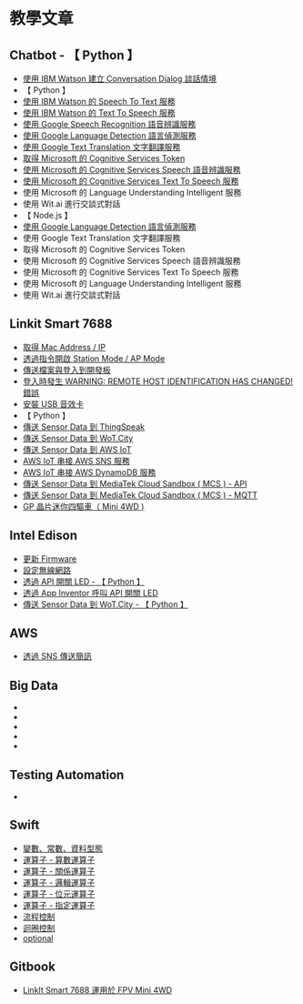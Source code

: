 # 教學文章

## Chatbot - 【 Python 】
* [使用 IBM Watson 建立 Conversation Dialog 談話情境](http://oranwind.org/-ibm-bluemix-watson-jian-li-conversation-dialog/)
* 【 Python 】
 * [使用 IBM Watson 的 Speech To Text 服務](http://oranwind.org/-linkit-smart-7688-shi-yong-ibm-watson-de-speech-to-text-fu-wu/)
 * [使用 IBM Watson 的 Text To Speech 服務](http://oranwind.org/-linkit-smart-7688-shi-yong-ibm-watson-de-text-to-speech-fu-wu/)
 * [使用 Google Speech Recognition 語音辨識服務](http://oranwind.org/-linkit-smart-7688-shi-yong-google-speech-recognition-fu-wu/)
 * [使用 Google Language Detection 語言偵測服務](http://oranwind.org/-robot-shi-yong-google-language-detection-yu-yan-zhen-ce-fu-wu/)
 * [使用 Google Text Translation 文字翻譯服務](http://oranwind.org/-linkit-smart-7688-shi-yong-google-text-translation-wen-zi-fan-yi-fu-wu/)
 * [取得 Microsoft 的 Cognitive Services Token](http://oranwind.org/-linkit-smart-7688-shi-yong-microsoft-bing-de-cognitive-services-token-api/)
 * [使用 Microsoft 的 Cognitive Services Speech 語音辨識服務](http://oranwind.org/-linkit-smart-7688-shi-yong-microsoft-bing-de-cognitive-services-speech-yu-yin-bian-shi-fu-wu/)
 * [使用 Microsoft 的 Cognitive Services Text To Speech 服務](http://oranwind.org/-linkit-smart-7688-shi-yong-microsoft-bing-de-cognitive-services-text-to-speech-fu-wu/)
 * 使用 Microsoft 的 Language Understanding Intelligent 服務
 * 使用 Wit.ai 進行交談式對話
* 【 Node.js 】
 * [使用 Google Language Detection 語言偵測服務](http://oranwind.org/-google-cloud-tou-guo-node-js-shi-yong-google-language-detection-yu-yan-zhen-ce-fu-wu/)
 * 使用 Google Text Translation 文字翻譯服務
 * 取得 Microsoft 的 Cognitive Services Token
 * 使用 Microsoft 的 Cognitive Services Speech 語音辨識服務
 * 使用 Microsoft 的 Cognitive Services Text To Speech 服務
 * 使用 Microsoft 的 Language Understanding Intelligent 服務
 * 使用 Wit.ai 進行交談式對話

## Linkit Smart 7688
* [取得 Mac Address / IP](http://oranwind.org/qu-de-mac-address-ip/)
* [透過指令開啟 Station Mode / AP Mode](http://oranwind.org/-linkit-smart-7688/)
* [傳送檔案與登入到開發板](http://oranwind.org/-linkit/)
* [登入時發生 WARNING: REMOTE HOST IDENTIFICATION HAS CHANGED! 錯誤](http://oranwind.org/-linkit-smart-7688-deng-ru-shi-fa-sheng-warning-remote-host-identification-has-changed-cuo-wu/)
* [安裝 USB 音效卡](http://oranwind.org/-linkit-smart-7688-an-zhuang-usb-yin-xiao-qia/)
* 【 Python 】
 * [傳送 Sensor Data 到 ThingSpeak](http://oranwind.org/-linkit-smart-7688-chuan-song-sensor-data-dao-thingspeak/)
 * [傳送 Sensor Data 到 WoT.City](http://oranwind.org/-linkit-smart-7688-chuan-song-sensor-data-dao-thingspeak-2/)
 * [傳送 Sensor Data 到 AWS IoT](http://oranwind.org/-linkit-smart-7688-chuan-song-sensor-data-dao-aws-iot/)
 * [AWS IoT 串接 AWS SNS 服務](http://oranwind.org/-linkit-smart-7688-chuan-song-sensor-data-dao-aws-iot-2/)
 * [AWS IoT 串接 AWS DynamoDB 服務](http://oranwind.org/-linkit-smart-7688-aws-iot-chuan-jie-aws-dynamodb-fu-wu/)
 * [傳送 Sensor Data 到 MediaTek Cloud Sandbox ( MCS ) - API](http://oranwind.org/-linkit-smart-7688-chuan-song-sensor-data-dao-mediatek-cloud-sandbox-mcs/)
 * [傳送 Sensor Data 到 MediaTek Cloud Sandbox ( MCS ) - MQTT](http://oranwind.org/-linkit-smart-7688-chuan-song-sensor-data-dao-mediatek-cloud-sandbox-mcs-mqtt/)
 * [GP 晶片迷你四驅車（ Mini 4WD )](http://oranwind.org/un/)

## Intel Edison 
* [更新 Firmware](http://oranwind.org/-intel-edison-geng-xin-firmware/)
* [設定無線網路](http://oranwind.org/-intel-edison-she-ding-wu-xian-wang-lu/)
* [透過 API 開關 LED - 【 Python 】](http://oranwind.org/-intel-edison-tou-guo-api-kai-guan-led/)
* [透過 App Inventor 呼叫 API 開關 LED](http://oranwind.org/-intel-edison-tou-guo-api-kai-guan-led-2/)
* [傳送 Sensor Data 到 WoT.City - 【 Python 】](http://oranwind.org/-intel-edison-chuan-song-sensor-data-dao-wot-city/)

## AWS
* [透過 SNS 傳送簡訊](http://oranwind.org/-aws-tou-guo-sms-chuan-song-jian-xun/)

## Big Data
* []()
* []()
* []()
* []()
* []()

## Testing Automation
* []()

## Swift
* [變數、常數、資料型態](http://oranwind.org/-ios-bian-shu-chang-shu-zi-liao-xing-tai/)
* [運算子 - 算數運算子](http://oranwind.org/-swift-yun-suan-zi/)
* [運算子 - 關係運算子](http://oranwind.org/-swift-yun-suan-zi-suan-shu-yun-suan-zi/)
* [運算子 - 邏輯運算子](http://oranwind.org/-swift-yun-suan-zi-luo-ji-yun-suan-zi/)
* [運算子 - 位元運算子](http://oranwind.org/-swift-yun-suan-zi-suan-shu-yun-suan-zi-2/)
* [運算子 - 指定運算子](http://oranwind.org/-swift-yun-suan-zi-suan-shu-yun-suan-zi-3/)
* [流程控制](http://oranwind.org/-swift-fen-zhi/)
* [迴圈控制](http://oranwind.org/-swift-hui-quan/)
* [optional](http://oranwind.org/-swift-optional/)

## Gitbook
* [LinkIt Smart 7688 運用於 FPV Mini 4WD](https://www.gitbook.com/book/makeeio/linkit-smart-mini4wd/details)
